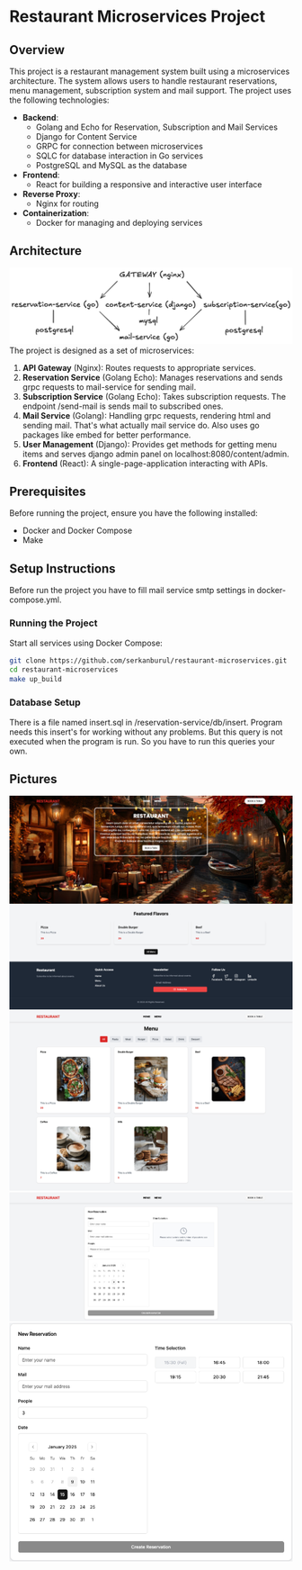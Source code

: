 # Restaurant Microservices Project

## Overview
This project is a restaurant management system built using a microservices architecture.
The system allows users to handle restaurant reservations, menu management, subscription system and mail support.
The project uses the following technologies:

- **Backend**:
  - Golang and Echo for Reservation, Subscription and Mail Services
  - Django for Content Service
  - GRPC for connection between microservices
  - SQLC for database interaction in Go services
  - PostgreSQL and MySQL as the database
- **Frontend**:
  - React for building a responsive and interactive user interface
- **Reverse Proxy**:
  - Nginx for routing
- **Containerization**:
  - Docker for managing and deploying services


## Architecture
![architecture.png](assets/architecture.png)
The project is designed as a set of microservices:
1. **API Gateway** (Nginx): Routes requests to appropriate services.
2. **Reservation Service** (Golang Echo): Manages reservations and sends grpc requests to mail-service for sending mail.
3. **Subscription Service** (Golang Echo): Takes subscription requests. The endpoint /send-mail is sends mail to subscribed ones.
4. **Mail Service** (Golang): Handling grpc requests, rendering html and sending mail. That's what actually mail service do. 
Also uses go packages like embed for better performance.
5. **User Management** (Django): Provides get methods for getting menu items and serves django admin panel on localhost:8080/content/admin.
6. **Frontend** (React): A single-page-application interacting with APIs.

## Prerequisites
Before running the project, ensure you have the following installed:
- Docker and Docker Compose
- Make

## Setup Instructions
Before run the project you have to fill mail service smtp settings in docker-compose.yml.


### Running the Project
Start all services using Docker Compose:
```bash
git clone https://github.com/serkanburul/restaurant-microservices.git
cd restaurant-microservices
make up_build
```

### Database Setup
There is a file named insert.sql in /reservation-service/db/insert. Program needs this insert's for working without any problems.
But this query is not executed when the program is run. So you have to run this queries your own.

## Pictures
![home.png](assets/home.png)
![menu.png](assets/menu.png)
![reservation.jpg](assets/reservation.jpg)
![reservation2.png](assets/reservation2.png)
